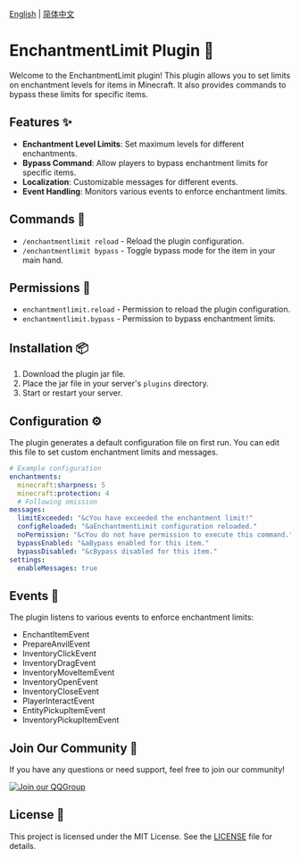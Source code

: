 [English](README.md) | [简体中文](README_cn.md)

# EnchantmentLimit Plugin 🎉

Welcome to the EnchantmentLimit plugin! This plugin allows you to set limits on enchantment levels for items in Minecraft. It also provides commands to bypass these limits for specific items. 

## Features ✨

- **Enchantment Level Limits**: Set maximum levels for different enchantments.
- **Bypass Command**: Allow players to bypass enchantment limits for specific items.
- **Localization**: Customizable messages for different events.
- **Event Handling**: Monitors various events to enforce enchantment limits.

## Commands 📜

- `/enchantmentlimit reload` - Reload the plugin configuration.
- `/enchantmentlimit bypass` - Toggle bypass mode for the item in your main hand.

## Permissions 🔑

- `enchantmentlimit.reload` - Permission to reload the plugin configuration.
- `enchantmentlimit.bypass` - Permission to bypass enchantment limits.

## Installation 📦

1. Download the plugin jar file.
2. Place the jar file in your server's `plugins` directory.
3. Start or restart your server.

## Configuration ⚙️

The plugin generates a default configuration file on first run. You can edit this file to set custom enchantment limits and messages.

```yaml
# Example configuration
enchantments:
  minecraft:sharpness: 5
  minecraft:protection: 4
  # Following omission
messages:
  limitExceeded: "&cYou have exceeded the enchantment limit!"
  configReloaded: "&aEnchantmentLimit configuration reloaded."
  noPermission: "&cYou do not have permission to execute this command."
  bypassEnabled: "&aBypass enabled for this item."
  bypassDisabled: "&cBypass disabled for this item."
settings:
  enableMessages: true
```

## Events 📅

The plugin listens to various events to enforce enchantment limits:

- EnchantItemEvent
- PrepareAnvilEvent
- InventoryClickEvent
- InventoryDragEvent
- InventoryMoveItemEvent
- InventoryOpenEvent
- InventoryCloseEvent
- PlayerInteractEvent
- EntityPickupItemEvent
- InventoryPickupItemEvent

## Join Our Community 💬

If you have any questions or need support, feel free to join our community!

[![Join our QQGroup](https://img.shields.io/badge/QQGroup-528651839-blue)](https://jq.qq.com/?_wv=1027&k=528651839)

## License 📄

This project is licensed under the MIT License. See the [LICENSE](LICENSE) file for details.
